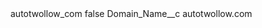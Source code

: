 <?xml version="1.0" encoding="UTF-8"?>
<CustomMetadata xmlns="http://soap.sforce.com/2006/04/metadata" xmlns:xsi="http://www.w3.org/2001/XMLSchema-instance" xmlns:xsd="http://www.w3.org/2001/XMLSchema">
    <label>autotwollow_com</label>
    <protected>false</protected>
    <values>
        <field>Domain_Name__c</field>
        <value xsi:type="xsd:string">autotwollow.com</value>
    </values>
</CustomMetadata>
